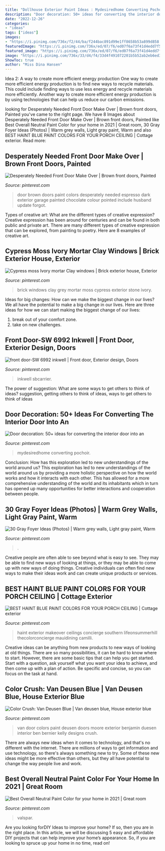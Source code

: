 ```yaml
---
title: "Dollhouse Exterior Paint Ideas : Mydesiredhome Converting Pochoir"
description: "Door decoration: 50+ ideas for converting the interior door into an"
date: "2022-12-26"
categories:
- "ideas"
tags: ["ideas"]
images:
- "https://i.pinimg.com/736x/f2/44/ba/f244bac891d99e1ff8658b53a899d858.jpg"
featuredImage: "https://i.pinimg.com/736x/ed/07/f6/ed07f6a73f41d4edd7f5613ef690f9b4--bricks-farmhouse.jpg"
featured_image: "https://i.pinimg.com/736x/ed/07/f6/ed07f6a73f41d4edd7f5613ef690f9b4--bricks-farmhouse.jpg"
image: "https://i.pinimg.com/736x/33/d4/f4/33d4f491072201b5b52ab2eb6ed36c06.jpg"
ShowToc: true
author: "Miss Dina Hansen"
---
```



Idea 2: A way to create more efficient energy production
One way to create more efficient energy production is to find new ways to recycle materials. This could include finding ways to use less energy and recycle materials more efficiently. Another way to create more efficient energy production is by using technologies that can help us reduce our carbon emissions.

	

		
looking for Desperately Needed Front Door Make Over | Brown front doors, Painted you've came to the right page. We have 8 Images about Desperately Needed Front Door Make Over | Brown front doors, Painted like Best Overall Neutral Paint Color for your home in 2021 | Great room, 30 Gray Foyer Ideas (Photos) | Warm grey walls, Light gray paint, Warm and also BEST HAINT BLUE PAINT COLORS FOR YOUR PORCH CEILING | Cottage exterior. Read more:
		
    
## Desperately Needed Front Door Make Over | Brown Front Doors, Painted

<img loading=lazy src="https://i.pinimg.com/736x/71/ac/2c/71ac2c4f2a8f02fc7d3373b38b2b35d5--brown-front-doors-garage-ideas.jpg" onerror="this.onerror=null;this.src='https://tse2.mm.bing.net/th?id=OIP.HetG0DefrqFBq_2nCoRjHgHaJ3&amp;pid=15.1';" alt="Desperately Needed Front Door Make Over | Brown front doors, Painted">

_Source: pinterest.com_

>door brown doors paint colors desperately needed espresso dark exterior garage painted chocolate colour pointed include husband update forgot. 

	

Types of creative art: What are the different types of creative expression?
Creative expression has been around for centuries and can be found in both public and private art. There are many different types of creative expression that can be explored, from painting to poetry. Here are 8 examples of creative art.

    
## Cypress Moss Ivory Mortar Clay Windows | Brick Exterior House, Exterior

<img loading=lazy src="https://i.pinimg.com/736x/ed/07/f6/ed07f6a73f41d4edd7f5613ef690f9b4--bricks-farmhouse.jpg" onerror="this.onerror=null;this.src='https://tse3.mm.bing.net/th?id=OIP.a2FDWyl7tlDivaAVQ9oY0QHaJ3&amp;pid=15.1';" alt="Cypress moss Ivory mortar Clay windows | Brick exterior house, Exterior">

_Source: pinterest.com_

>brick windows clay grey mortar moss cypress exterior stone ivory. 

	

Ideas for big changes: How can we make the biggest change in our lives?
We all have the potential to make a big change in our lives. Here are three ideas for how we can start making the biggest change of our lives:
1. break out of your comfort zone.
2. take on new challenges.

    
## Front Door-SW 6992 Inkwell | Front Door, Exterior Design, Doors

<img loading=lazy src="https://i.pinimg.com/736x/c8/6d/e4/c86de4b6da255bd7de9bbbcd07c8c5d4.jpg" onerror="this.onerror=null;this.src='https://tse1.mm.bing.net/th?id=OIP.O63ufRPJJ29Xu1PQWSUS1QHaJ6&amp;pid=15.1';" alt="front door-SW 6992 inkwell | Front door, Exterior design, Doors">

_Source: pinterest.com_

>inkwell sbcarrier. 

	

The power of suggestion: What are some ways to get others to think of ideas?
suggestion, getting others to think of ideas, ways to get others to think of ideas

    
## Door Decoration: 50+ Ideas For Converting The Interior Door Into An

<img loading=lazy src="https://i.pinimg.com/736x/33/d4/f4/33d4f491072201b5b52ab2eb6ed36c06.jpg" onerror="this.onerror=null;this.src='https://tse1.mm.bing.net/th?id=OIP.k_7eH_VVT0iqzVsgGUySmwHaLI&amp;pid=15.1';" alt="Door decoration: 50+ ideas for converting the interior door into an">

_Source: pinterest.com_

>mydesiredhome converting pochoir. 

	

Conclusion: How has this exploration led to new understandings of the world around us?
This exploration has led to new understandings of the world around us by providing a more holistic perspective on how the world works and how it interacts with each other. This has allowed for a more comprehensive understanding of the world and its inhabitants which in turn has opened up many opportunities for better interactions and cooperation between people.

    
## 30 Gray Foyer Ideas (Photos) | Warm Grey Walls, Light Gray Paint, Warm

<img loading=lazy src="https://i.pinimg.com/736x/1f/8a/37/1f8a37cec0a2a7c2e169b680ee458b03.jpg" onerror="this.onerror=null;this.src='https://tse2.mm.bing.net/th?id=OIP.oq_yShIO3Ty_VfApu6E-fgHaLH&amp;pid=15.1';" alt="30 Gray Foyer Ideas (Photos) | Warm grey walls, Light gray paint, Warm">

_Source: pinterest.com_

>. 

	

Creative people are often able to see beyond what is easy to see. They may be able to find new ways of looking at things, or they may be able to come up with new ways of doing things. Creative individuals can often find new ways to make their ideas work and can create unique products or services.

    
## BEST HAINT BLUE PAINT COLORS FOR YOUR PORCH CEILING | Cottage Exterior

<img loading=lazy src="https://i.pinimg.com/736x/8c/ad/f2/8cadf2b532afa827607684467924a4a2.jpg" onerror="this.onerror=null;this.src='https://tse3.mm.bing.net/th?id=OIP.ir9Eu0Ns4CGBHZtA2KI9ZgHaLH&amp;pid=15.1';" alt="BEST HAINT BLUE PAINT COLORS FOR YOUR PORCH CEILING | Cottage exterior">

_Source: pinterest.com_

>haint exterior makeover ceilings concierge southern lifeonsummerhill thecolorconcierge mauidining camilli. 

	

Creative ideas can be anything from new products to new ways of looking at old things. There are so many possibilities, it can be hard to know where to start. However, there are some basic tips that can help you get started. Start with a question, ask yourself what you want your idea to achieve, and then come up with a plan of action. Be specific and concise, so you can focus on the task at hand.

    
## Color Crush: Van Deusen Blue | Van Deusen Blue, House Exterior Blue

<img loading=lazy src="https://i.pinimg.com/736x/b0/07/8b/b0078b953826d4c96851be9a7be83c5e.jpg" onerror="this.onerror=null;this.src='https://tse4.mm.bing.net/th?id=OIP.QiJ9i3fSSB4VrqS3xB1-AgHaJ4&amp;pid=15.1';" alt="Color Crush: Van Deusen Blue | Van deusen blue, House exterior blue">

_Source: pinterest.com_

>van door colors paint deusen doors moore exterior benjamin duesen interior ben bernier kelly designs crush. 

	

There are always new ideas when it comes to technology, and that's no different with the internet. There are millions of ways to get information and use technology, so there's always something new to try. Some of these new ideas might be more effective than others, but they all have potential to change the way people live and work.

    
## Best Overall Neutral Paint Color For Your Home In 2021 | Great Room

<img loading=lazy src="https://i.pinimg.com/736x/f2/44/ba/f244bac891d99e1ff8658b53a899d858.jpg" onerror="this.onerror=null;this.src='https://tse4.mm.bing.net/th?id=OIP.e_LHzb4shkkeH-_oP18IlAHaLd&amp;pid=15.1';" alt="Best Overall Neutral Paint Color for your home in 2021 | Great room">

_Source: pinterest.com_

>valspar. 

	

Are you looking forDIY Ideas to improve your home? If so, then you are in the right place. In this article, we will be discussing 5 easy and affordable DIY projects that can help improve your home’s appearance. So, if you are looking to spruce up your home in no time, read on!

